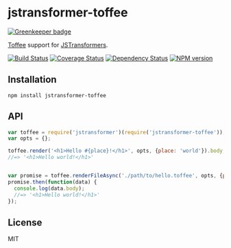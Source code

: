 # jstransformer-toffee

[![Greenkeeper badge](https://badges.greenkeeper.io/jstransformers/jstransformer-toffee.svg)](https://greenkeeper.io/)

[Toffee](https://github.com/malgorithms/toffee) support for [JSTransformers](http://github.com/jstransformers).

[![Build Status](https://img.shields.io/travis/jstransformers/jstransformer-toffee/master.svg)](https://travis-ci.org/jstransformers/jstransformer-toffee)
[![Coverage Status](https://img.shields.io/codecov/c/github/jstransformers/jstransformer-toffee/master.svg)](https://codecov.io/gh/jstransformers/jstransformer-toffee)
[![Dependency Status](https://img.shields.io/david/jstransformers/jstransformer-toffee/master.svg)](http://david-dm.org/jstransformers/jstransformer-toffee)
[![NPM version](https://img.shields.io/npm/v/jstransformer-toffee.svg)](https://www.npmjs.org/package/jstransformer-toffee)

## Installation

    npm install jstransformer-toffee

## API

```js
var toffee = require('jstransformer')(require('jstransformer-toffee'));
var opts = {};

toffee.render('<h1>Hello #{place}!</h1>', opts, {place: 'world'}).body;
//=> '<h1>Hello world!</h1>'


var promise = toffee.renderFileAsync('./path/to/hello.toffee', opts, {place: 'world'});
promise.then(function(data) {
  console.log(data.body);
  //=> '<h1>Hello world!</h1>'
});
```

## License

MIT
